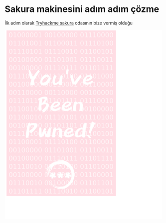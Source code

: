 
# Sakura makinesini adım adım çözme

İlk adım olarak [Tryhackme sakura](https://www.tryhackme.com/room/sakura) odasının bize vermiş olduğu


![Alt text](/gorseller/1.png) 
